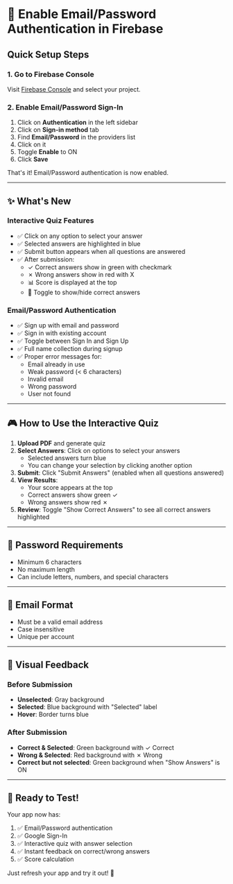 # 🔐 Enable Email/Password Authentication in Firebase

## Quick Setup Steps

### 1. Go to Firebase Console
Visit [Firebase Console](https://console.firebase.google.com) and select your project.

### 2. Enable Email/Password Sign-In

1. Click on **Authentication** in the left sidebar
2. Click on **Sign-in method** tab
3. Find **Email/Password** in the providers list
4. Click on it
5. Toggle **Enable** to ON
6. Click **Save**

That's it! Email/Password authentication is now enabled.

---

## ✨ What's New

### Interactive Quiz Features
- ✅ Click on any option to select your answer
- ✅ Selected answers are highlighted in blue
- ✅ Submit button appears when all questions are answered
- ✅ After submission:
  - ✓ Correct answers show in green with checkmark
  - ✗ Wrong answers show in red with X
  - 📊 Score is displayed at the top
  - 🎯 Toggle to show/hide correct answers

### Email/Password Authentication
- ✅ Sign up with email and password
- ✅ Sign in with existing account
- ✅ Toggle between Sign In and Sign Up
- ✅ Full name collection during signup
- ✅ Proper error messages for:
  - Email already in use
  - Weak password (< 6 characters)
  - Invalid email
  - Wrong password
  - User not found

---

## 🎮 How to Use the Interactive Quiz

1. **Upload PDF** and generate quiz
2. **Select Answers**: Click on options to select your answers
   - Selected answers turn blue
   - You can change your selection by clicking another option
3. **Submit**: Click "Submit Answers" (enabled when all questions answered)
4. **View Results**:
   - Your score appears at the top
   - Correct answers show green ✓
   - Wrong answers show red ✗
5. **Review**: Toggle "Show Correct Answers" to see all correct answers highlighted

---

## 🔑 Password Requirements

- Minimum 6 characters
- No maximum length
- Can include letters, numbers, and special characters

---

## 📧 Email Format

- Must be a valid email address
- Case insensitive
- Unique per account

---

## 🎨 Visual Feedback

### Before Submission
- **Unselected**: Gray background
- **Selected**: Blue background with "Selected" label
- **Hover**: Border turns blue

### After Submission
- **Correct & Selected**: Green background with ✓ Correct
- **Wrong & Selected**: Red background with ✗ Wrong
- **Correct but not selected**: Green background when "Show Answers" is ON

---

## 🚀 Ready to Test!

Your app now has:
1. ✅ Email/Password authentication
2. ✅ Google Sign-In
3. ✅ Interactive quiz with answer selection
4. ✅ Instant feedback on correct/wrong answers
5. ✅ Score calculation

Just refresh your app and try it out! 🎉
